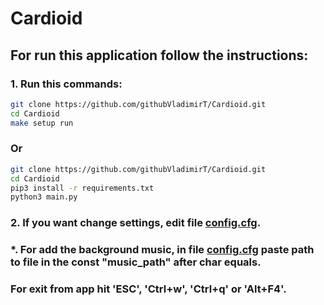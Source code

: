 # Cardioid

## For run this application follow the instructions:

### 1. Run this commands:
```bash
git clone https://github.com/githubVladimirT/Cardioid.git
cd Cardioid
make setup run
```

### Or
``` bash
git clone https://github.com/githubVladimirT/Cardioid.git
cd Cardioid
pip3 install -r requirements.txt
python3 main.py
```

### 2. If you want change settings, edit file [config.cfg](https://github.com/githubVladimirT/Cardioid/blob/main/config.cfg).

### *. For add the background music, in file [config.cfg](https://github.com/githubVladimirT/Cardioid/blob/main/config.cfg) paste path to file in the const "music_path" after char equals.

### For exit from app hit 'ESC', 'Ctrl+w', 'Ctrl+q' or 'Alt+F4'.
